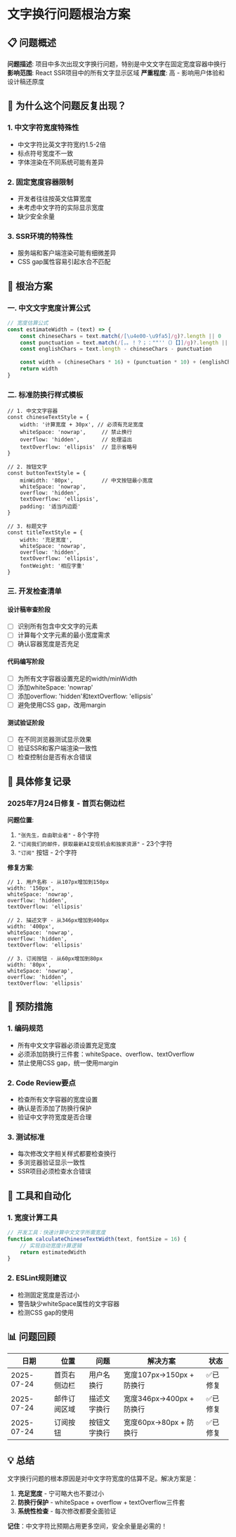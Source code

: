 # 文字换行问题根治方案

## 📋 问题概述

**问题描述**: 项目中多次出现文字换行问题，特别是中文文字在固定宽度容器中换行
**影响范围**: React SSR项目中的所有文字显示区域
**严重程度**: 高 - 影响用户体验和设计稿还原度

## 🚨 为什么这个问题反复出现？

### 1. 中文字符宽度特殊性
- 中文字符比英文字符宽约1.5-2倍
- 标点符号宽度不一致
- 字体渲染在不同系统可能有差异

### 2. 固定宽度容器限制
- 开发者往往按英文估算宽度
- 未考虑中文字符的实际显示宽度
- 缺少安全余量

### 3. SSR环境的特殊性
- 服务端和客户端渲染可能有细微差异
- CSS gap属性容易引起水合不匹配

## 🎯 根治方案

### 一. 中文文字宽度计算公式

```javascript
// 宽度估算公式
const estimateWidth = (text) => {
    const chineseChars = text.match(/[\u4e00-\u9fa5]/g)?.length || 0
    const punctuation = text.match(/[，。！？；：""''（）【】]/g)?.length || 0
    const englishChars = text.length - chineseChars - punctuation
    
    const width = (chineseChars * 16) + (punctuation * 10) + (englishChars * 8) + 30 // 30px安全余量
    return width
}
```

### 二. 标准防换行样式模板

```tsx
// 1. 中文文字容器
const chineseTextStyle = {
    width: '计算宽度 + 30px', // 必须有充足宽度
    whiteSpace: 'nowrap',     // 禁止换行
    overflow: 'hidden',       // 处理溢出
    textOverflow: 'ellipsis'  // 显示省略号
}

// 2. 按钮文字
const buttonTextStyle = {
    minWidth: '80px',         // 中文按钮最小宽度
    whiteSpace: 'nowrap',
    overflow: 'hidden',
    textOverflow: 'ellipsis',
    padding: '适当内边距'
}

// 3. 标题文字
const titleTextStyle = {
    width: '充足宽度',
    whiteSpace: 'nowrap',
    overflow: 'hidden',
    textOverflow: 'ellipsis',
    fontWeight: '相应字重'
}
```

### 三. 开发检查清单

#### 设计稿审查阶段
- [ ] 识别所有包含中文文字的元素
- [ ] 计算每个文字元素的最小宽度需求
- [ ] 确认容器宽度是否充足

#### 代码编写阶段
- [ ] 为所有文字容器设置充足的width/minWidth
- [ ] 添加whiteSpace: 'nowrap'
- [ ] 添加overflow: 'hidden'和textOverflow: 'ellipsis'
- [ ] 避免使用CSS gap，改用margin

#### 测试验证阶段
- [ ] 在不同浏览器测试显示效果
- [ ] 验证SSR和客户端渲染一致性
- [ ] 检查控制台是否有水合错误

## 📝 具体修复记录

### 2025年7月24日修复 - 首页右侧边栏

**问题位置**:
1. `"张先生，自由职业者"` - 8个字符
2. `"订阅我们的邮件，获取最新AI变现机会和独家资源"` - 23个字符
3. `"订阅"` 按钮 - 2个字符

**修复方案**:
```tsx
// 1. 用户名称 - 从107px增加到150px
width: '150px',
whiteSpace: 'nowrap',
overflow: 'hidden',
textOverflow: 'ellipsis'

// 2. 描述文字 - 从346px增加到400px
width: '400px',
whiteSpace: 'nowrap',
overflow: 'hidden',
textOverflow: 'ellipsis'

// 3. 订阅按钮 - 从60px增加到80px
width: '80px',
whiteSpace: 'nowrap',
overflow: 'hidden',
textOverflow: 'ellipsis'
```

## 🎯 预防措施

### 1. 编码规范
- 所有中文文字容器必须设置充足宽度
- 必须添加防换行三件套：whiteSpace、overflow、textOverflow
- 禁止使用CSS gap，统一使用margin

### 2. Code Review要点
- 检查所有文字容器的宽度设置
- 确认是否添加了防换行保护
- 验证中文字符宽度是否合理

### 3. 测试标准
- 每次修改文字相关样式都要检查换行
- 多浏览器验证显示一致性
- SSR项目必须检查水合错误

## 🚀 工具和自动化

### 1. 宽度计算工具
```javascript
// 开发工具：快速计算中文文字所需宽度
function calculateChineseTextWidth(text, fontSize = 16) {
    // 实现自动宽度计算逻辑
    return estimatedWidth
}
```

### 2. ESLint规则建议
- 检测固定宽度是否过小
- 警告缺少whiteSpace属性的文字容器
- 检测CSS gap的使用

## 📊 问题回顾

| 日期 | 位置 | 问题 | 解决方案 | 状态 |
|------|------|------|----------|------|
| 2025-07-24 | 首页右侧边栏 | 用户名换行 | 宽度107px→150px + 防换行 | ✅已修复 |
| 2025-07-24 | 邮件订阅区域 | 描述文字换行 | 宽度346px→400px + 防换行 | ✅已修复 |
| 2025-07-24 | 订阅按钮 | 按钮文字换行 | 宽度60px→80px + 防换行 | ✅已修复 |

## 💡 总结

文字换行问题的根本原因是对中文字符宽度的估算不足。解决方案是：
1. **充足宽度** - 宁可略大也不要过小
2. **防换行保护** - whiteSpace + overflow + textOverflow三件套
3. **系统性检查** - 每次修改都要全面验证

**记住**：中文字符比预期占用更多空间，安全余量是必需的！ 
